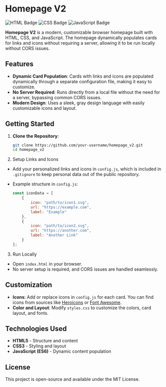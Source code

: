 # Homepage V2

![HTML Badge](https://img.shields.io/badge/HTML-5-orange?logo=html5&logoColor=white)
![CSS Badge](https://img.shields.io/badge/CSS-3-blue?logo=css3&logoColor=white)
![JavaScript Badge](https://img.shields.io/badge/JavaScript-ES6-yellow?logo=javascript&logoColor=white)

**Homepage V2** is a modern, customizable browser homepage built with HTML, CSS, and JavaScript. The homepage dynamically populates cards for links and icons without requiring a server, allowing it to be run locally without CORS issues.

## Features

- **Dynamic Card Population**: Cards with links and icons are populated dynamically through a separate configuration file, making it easy to customize.
- **No Server Required**: Runs directly from a local file without the need for a server, bypassing common CORS issues.
- **Modern Design**: Uses a sleek, gray design language with easily customizable icons and layout.
  
## Getting Started

1. **Clone the Repository**:
   ```bash
   git clone https://github.com/your-username/homepage_v2.git
   cd homepage_v2

2. Setup Links and Icons

- Add your personalized links and icons in `config.js`, which is included in `.gitignore` to keep personal data out of the public repository.
- Example structure in `config.js`:

    ```javascript
    const iconData = [
        {
            icon: "path/to/icon1.svg",
            url: "https://example.com",
            label: "Example"
        },
        {
            icon: "path/to/icon2.svg",
            url: "https://another.com",
            label: "Another Link"
        }
    ];
    ```

3. Run Locally

- Open `index.html` in your browser.
- No server setup is required, and CORS issues are handled seamlessly.

## Customization

- **Icons**: Add or replace icons in `config.js` for each card. You can find icons from sources like [Heroicons](https://heroicons.com/) or [Font Awesome](https://fontawesome.com/).
- **Color and Layout**: Modify `styles.css` to customize the colors, card layout, and fonts.

## Technologies Used

- **HTML5** - Structure and content
- **CSS3** - Styling and layout
- **JavaScript (ES6)** - Dynamic content population

## License

This project is open-source and available under the MIT License.
